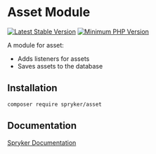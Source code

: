 # Asset Module
[![Latest Stable Version](https://poser.pugx.org/spryker/asset/v/stable.svg)](https://packagist.org/packages/spryker/asset)
[![Minimum PHP Version](https://img.shields.io/badge/php-%3E%3D%208.0-8892BF.svg)](https://php.net/)

A module for asset:

* Adds listeners for assets
* Saves assets to the database

## Installation

```
composer require spryker/asset
```

## Documentation

[Spryker Documentation](https://docs.spryker.com)
